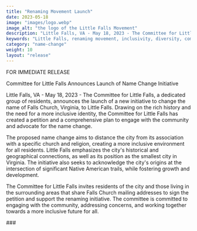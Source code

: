 ```yaml
---
title: "Renaming Movement Launch"
date: 2023-05-18
image: "images/logo.webp"
image_alt: "the logo of the Little Falls Movement"
description: "Little Falls, VA - May 18, 2023 - The Committee for Little Falls, a dedicated group of residents, announces the launch of a new initiative to change the name of Falls Church, Virginia, to Little Falls."
keywords: "Little Falls, renaming movement, inclusivity, diversity, community, Falls Church, Virginia, Falls Church VA, Little Falls VA, Falls Church name change, rename Falls Church"
category: "name-change"
weight: 10
layout: "release"
---
```



FOR IMMEDIATE RELEASE

Committee for Little Falls Announces Launch of Name Change Initiative

Little Falls, VA - May 18, 2023 - The Committee for Little Falls, a dedicated group of residents, announces the launch of a new initiative to change the name of Falls Church, Virginia, to Little Falls. Drawing on the rich history and the need for a more inclusive identity, the Committee for Little Falls has created a petition and a comprehensive plan to engage with the community and advocate for the name change.

The proposed name change aims to distance the city from its association with a specific church and religion, creating a more inclusive environment for all residents. Little Falls emphasizes the city's historical and geographical connections, as well as its position as the smallest city in Virginia. The initiative also seeks to acknowledge the city's origins at the intersection of significant Native American trails, while fostering growth and development.

The Committee for Little Falls invites residents of the city and those living in the surrounding areas that share Falls Church mailing addresses to sign the petition and support the renaming initiative. The committee is committed to engaging with the community, addressing concerns, and working together towards a more inclusive future for all.

\#\#\#